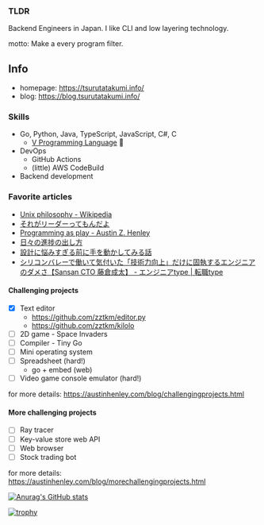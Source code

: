 ### TLDR

Backend Engineers in Japan. I like CLI and low layering technology.

motto: Make a every program filter.

## Info

- homepage: https://tsurutatakumi.info/
- blog: https://blog.tsurutatakumi.info/

### Skills

- Go, Python, Java, TypeScript, JavaScript, C#, C
  - [V Programming Language](https://github.com/vlang/v) 🥑
- DevOps
  - GitHub Actions
  - (little) AWS CodeBuild
- Backend development


### Favorite articles

- [Unix philosophy - Wikipedia](https://en.wikipedia.org/wiki/Unix_philosophy)
- [それがリーダーってもんだよ](https://j.ktamura.com/archives/16385)
- [Programming as play - Austin Z. Henley](https://austinhenley.com/blog/programmingasplay.html)
- [日々の進捗の出し方](https://nhiroki.jp/2019/02/14/make-progress)
- [設計に悩みすぎる前に手を動かしてみる話](https://nhiroki.jp/2021/09/24/coding-before-overthinking)
- [シリコンバレーで働いて気付いた「技術力向上」だけに固執するエンジニアのダメさ【Sansan CTO 藤倉成太】 - エンジニアtype | 転職type](https://type.jp/et/feature/9402/)


#### Challenging projects

- [x] Text editor
  - https://github.com/zztkm/editor.py
  - https://github.com/zztkm/kilolo
- [ ] 2D game - Space Invaders
- [ ] Compiler - Tiny Go
- [ ] Mini operating system
- [ ] Spreadsheet (hard!)
  - go + embed (web)  
- [ ] Video game console emulator (hard!)

for more details: https://austinhenley.com/blog/challengingprojects.html

#### More challenging projects

- [ ] Ray tracer
- [ ] Key-value store web API
- [ ] Web browser
- [ ] Stock trading bot

for more details: https://austinhenley.com/blog/morechallengingprojects.html

<!--
**zztkm/zztkm** is a ✨ _special_ ✨ repository because its `README.md` (this file) appears on your GitHub profile.

Here are some ideas to get you started:

- 🔭 I’m currently working on ...
- 🌱 I’m currently learning ...
- 👯 I’m looking to collaborate on ...
- 🤔 I’m looking for help with ...
- 💬 Ask me about ...
- 📫 How to reach me: ...
- 😄 Pronouns: ...
- ⚡ Fun fact: ...
-->
[![Anurag's GitHub stats](https://github-readme-stats.vercel.app/api?username=zztkm)](https://github.com/anuraghazra/github-readme-stats)

[![trophy](https://github-profile-trophy.vercel.app/?username=zztkm&theme=onedark)](https://github.com/ryo-ma/github-profile-trophy)
